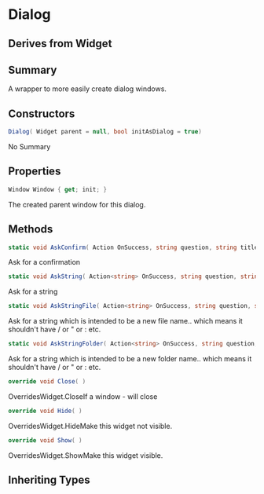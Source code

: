 # Dialog

## Derives from Widget

## Summary

A wrapper to more easily create dialog windows.
## Constructors

```c#
Dialog( Widget parent = null, bool initAsDialog = true) 
```
No Summary
## Properties

```c#
Window Window { get; init; } 
```
The created parent window for this dialog.
## Methods

```c#
static void AskConfirm( Action OnSuccess, string question, string title = "Confirmation", string okay = "Okay", string cancel = "Cancel") 
```
Ask for a confirmation
```c#
static void AskString( Action<string> OnSuccess, string question, string okay = "Okay", string cancel = "Cancel", string initialName = "", string title = "Input required") 
```
Ask for a string
```c#
static void AskStringFile( Action<string> OnSuccess, string question, string okay = "Okay", string cancel = "Cancel", string initialName = "") 
```
Ask for a string which is intended to be a new file name.. which means it shouldn't have / or " or : etc.
```c#
static void AskStringFolder( Action<string> OnSuccess, string question, string okay = "Okay", string cancel = "Cancel", string initialName = "") 
```
Ask for a string which is intended to be a new folder name.. which means it shouldn't have / or " or : etc.
```c#
override void Close( ) 
```
OverridesWidget.CloseIf a window - will close
```c#
override void Hide( ) 
```
OverridesWidget.HideMake this widget not visible.
```c#
override void Show( ) 
```
OverridesWidget.ShowMake this widget visible.
## Inheriting Types

